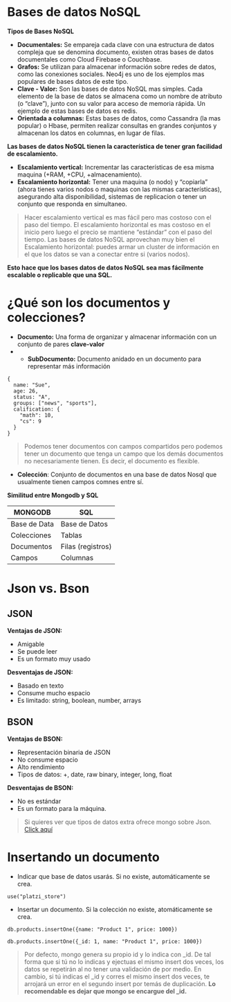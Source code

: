 # Bases de datos NoSQL
**Tipos de Bases NoSQL**
- **Documentales:** Se empareja cada clave con una estructura de datos compleja que se denomina documento,
    existen otras bases de datos documentales como Cloud Firebase o Couchbase.
- **Grafos:** Se utilizan para almacenar información sobre redes de datos, como las conexiones sociales.
    Neo4j es uno de los ejemplos mas populares de bases datos de este tipo.
- **Clave - Valor:** Son las bases de datos NoSQL mas simples. Cada elemento de la base de datos 
    se almacena como un nombre de atributo (o “clave”), junto con su valor para acceso de memoria rápida.
    Un ejemplo de estas bases de datos es redis.
- **Orientada a columnas:** Estas bases de datos, como Cassandra (la mas popular) o Hbase,
    permiten realizar consultas en grandes conjuntos y almacenan los datos en columnas, en lugar de filas.

**Las bases de datos NoSQL tienen la característica de tener gran facilidad de escalamiento.**
- **Escalamiento vertical:** Incrementar las características de esa misma maquina (+RAM, +CPU, +almacenamiento).
- **Escalamiento horizontal:** Tener una maquina (o nodo) y “copiarla” (ahora tienes varios nodos o maquinas
  con las mismas características), asegurando alta disponibilidad, sistemas de replicacion o tener un
  conjunto que responda en simultaneo.

> Hacer escalamiento vertical es mas fácil pero mas costoso con el paso del tiempo.
> El escalamiento horizontal es mas costoso en el inicio pero luego el precio se mantiene “estándar” con el paso del tiempo.
> Las bases de datos NoSQL aprovechan muy bien el Escalamiento horizontal: puedes armar un cluster de
> información en el que los datos se van a conectar entre si (varios nodos).

**Esto hace que los bases datos de datos NoSQL sea mas fácilmente escalable o replicable que una SQL.**

# ¿Qué son los documentos y colecciones? 

- **Documento:** Una forma de organizar y almacenar información con un conjunto de pares **clave-valor**
- - **SubDocumento:** Documento anidado en un documento para representar más información
```nosql
{
  name: "Sue",
  age: 26,
  status: "A",
  groups: ["news", "sports"],
  calification: {
    "math": 10,
    "cs": 9
  }
}
```
> Podemos tener documentos con campos compartidos pero podemos tener un documento que tenga un campo que los demás
> documentos no necesariamente tienen. Es decir, el documento es flexible. 

- **Colección**: Conjunto de documentos en una base de datos Nosql que usualmente tienen campos comnes entre sí. 

**Similitud entre Mongodb y SQL**

| MONGODB | SQL |
|---------|-----|
| Base de Data | Base de Datos |
| Colecciones | Tablas |
| Documentos | Filas (registros) |
|Campos | Columnas |

# Json vs. Bson
## JSON
**Ventajas de JSON:**
- Amigable
- Se puede leer
- Es un formato muy usado

**Desventajas de JSON:**
- Basado en texto
- Consume mucho espacio
- Es limitado: string, boolean, number, arrays

## BSON
**Ventajas de BSON:**
- Representación binaria de JSON
- No consume espacio
- Alto rendimiento
- Tipos de datos: +, date, raw binary, integer, long, float

**Desventajas de BSON:**
- No es estándar
- Es un formato para la máquina.

> Si quieres ver que tipos de datos extra ofrece mongo sobre Json. [Click aquí](https://www.mongodb.com/basics/bson)

# Insertando un documento
- Indicar que base de datos usarás. Si no existe, automáticamente se crea. 
```Bson
use("platzi_store")
```
- Insertar un documento. Si la colección no existe, atomáticamente se crea.
```Bson
db.products.insertOne({name: "Product 1", price: 1000})
```
```Bson
db.products.insertOne({_id: 1, name: "Product 1", price: 1000})
```
> Por defecto, mongo genera su propio id y lo indica con _id. De tal forma que si tú no lo indicas y ejectuas el mismo insert dos veces, los datos se
> repetirán al no tener una validación de por medio. En cambio, si tú indicas el _id y corres el mismo insert dos veces, te arrojará un error en el segundo insert por temás
> de duplicación. **Lo recomendable es dejar que mongo se encargue del _id.**
